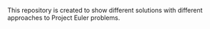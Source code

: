 This repository is created to show different solutions with different approaches to Project Euler problems.
